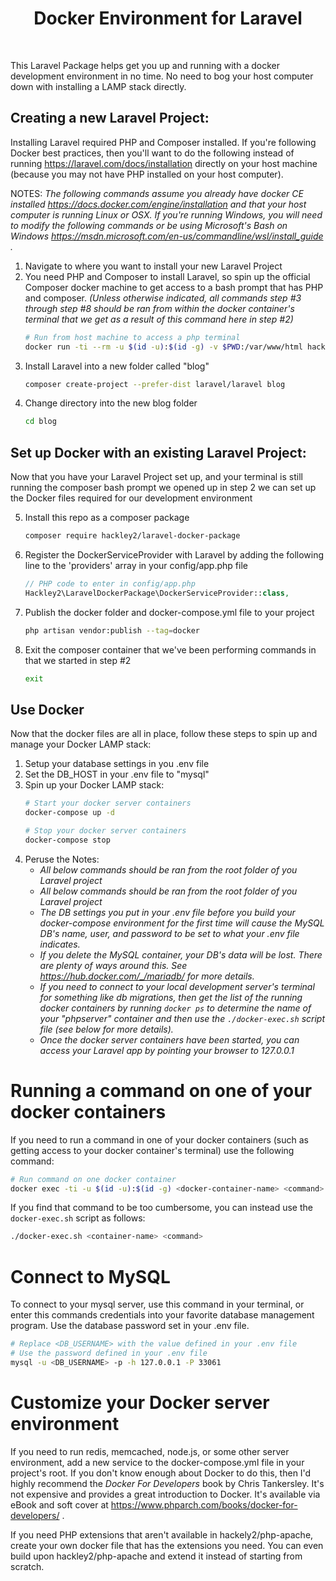 <h1 style="text-align:center">Docker Environment for Laravel</h1>
<br>

This Laravel Package helps get you up and running with a docker development environment in no time.
No need to bog your host computer down with installing a LAMP stack directly.

## Creating a new Laravel Project:

Installing Laravel required PHP and Composer installed. If you're following
Docker best practices, then you'll want to do the following instead of running
https://laravel.com/docs/installation directly on your host machine (because
you may not have PHP installed on your host computer).

NOTES: 
*The following commands assume you already have docker CE installed 
https://docs.docker.com/engine/installation
and that your host computer is running Linux or OSX. If you're running Windows, 
you will need to modify the following commands or be using Microsoft's 
Bash on Windows 
https://msdn.microsoft.com/en-us/commandline/wsl/install_guide .*

1. Navigate to where you want to install your new Laravel Project
2. You need PHP and Composer to install Laravel, so spin up the official Composer docker
   machine to get access to a bash prompt that has PHP and composer. 
   *(Unless otherwise indicated, all commands step #3 through step #8 should be ran from within 
     the docker container's terminal that we get as a result of this command here in step #2)*
    ```bash
    # Run from host machine to access a php terminal
    docker run -ti --rm -u $(id -u):$(id -g) -v $PWD:/var/www/html hackley2/php-apache bash
    ``` 
3. Install Laravel into a new folder called "blog"
    ```bash
    composer create-project --prefer-dist laravel/laravel blog
    ```
4. Change directory into the new blog folder 
    ```bash
    cd blog
    ```

## Set up Docker with an existing Laravel Project:

Now that you have your Laravel Project set up, and your terminal is still running
the composer bash prompt we opened up in step 2 we can set up the Docker files
required for our development environment

5. Install this repo as a composer package
    ```bash
    composer require hackley2/laravel-docker-package
    ```
6. Register the DockerServiceProvider with Laravel by adding the following line to
   the 'providers' array in your config/app.php file 
    ```php
    // PHP code to enter in config/app.php
    Hackley2\LaravelDockerPackage\DockerServiceProvider::class,
    ```
7. Publish the docker folder and docker-compose.yml file to your project
    ```bash
    php artisan vendor:publish --tag=docker
    ```
8. Exit the composer container that we've been performing commands in that we started in step #2
    ```bash
    exit
    ```

## Use Docker

Now that the docker files are all in place, follow these steps to spin up and manage your Docker LAMP stack:

1. Setup your database settings in you .env file
2. Set the DB_HOST in your .env file to "mysql"
3. Spin up your Docker LAMP stack:
    ```bash
    # Start your docker server containers
    docker-compose up -d
    ```
    ```bash
    # Stop your docker server containers
    docker-compose stop
    ```
4. Peruse the Notes:
    * *All below commands should be ran from the root folder of you Laravel project*
    * *All below commands should be ran from the root folder of you Laravel project*
    * *The DB settings you put in your .env file before you build your docker-compose environment
       for the first time will cause the MySQL DB's name, user, and password to be set to what your .env
       file indicates.*
    * *If you delete the MySQL container, your DB's data will be lost. There are plenty of ways around
       this. See https://hub.docker.com/_/mariadb/ for more details.*
    * *If you need to connect to your local development server's terminal for something like db migrations, then
       get the list of the running docker containers by running `docker ps` to determine the name of your "phpserver"
       container and then use the `./docker-exec.sh` script file (see below for more details).*
    * *Once the docker server containers have been started, you can access your Laravel 
       app by pointing your browser to 127.0.0.1*

# Running a command on one of your docker containers

If you need to run a command in one of your docker containers (such as
getting access to your docker container's terminal) use the following command:

```bash
# Run command on one docker container
docker exec -ti -u $(id -u):$(id -g) <docker-container-name> <command>
```

If you find that command to be too cumbersome, you can instead use the `docker-exec.sh`
script as follows:

```bash
./docker-exec.sh <container-name> <command>
```

# Connect to MySQL

To connect to your mysql server, use this command in your terminal, or enter this commands credentials into your favorite
database management program. Use the database password set in your .env file.

```bash
# Replace <DB_USERNAME> with the value defined in your .env file
# Use the password defined in your .env file
mysql -u <DB_USERNAME> -p -h 127.0.0.1 -P 33061
```


# Customize your Docker server environment 

If you need to run redis, memcached, node.js, or some other server environment, add a new service to the docker-compose.yml
file in your project's root. If you don't know enough about Docker to do this, then I'd highly recommend the 
_Docker For Developers_ book by Chris Tankersley. It's not expensive and provides a great introduction to Docker. 
It's available via eBook and soft cover at https://www.phparch.com/books/docker-for-developers/ .

If you need PHP extensions that aren't available in hackely2/php-apache, create your own docker file that has the extensions
you need. You can even build upon hackley2/php-apache and extend it instead of starting from scratch.

